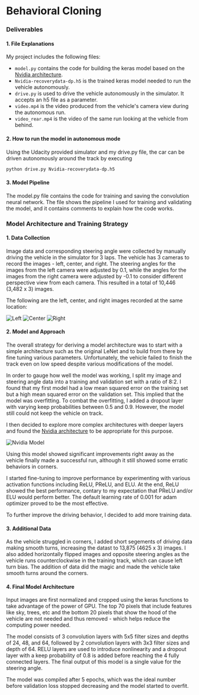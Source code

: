 # **Behavioral Cloning** 

[//]: # (Image References)

[image1]: https://cloud.githubusercontent.com/assets/10526591/24032112/b7a5090e-0b29-11e7-8d0a-d54419d4c278.jpg "Left"
[image2]: https://cloud.githubusercontent.com/assets/10526591/24032113/b7c63c14-0b29-11e7-878f-663096e30985.jpg "Center"
[image3]: https://cloud.githubusercontent.com/assets/10526591/24032111/b7843300-0b29-11e7-9b89-6f4da4eaf539.jpg "Right"
[image4]: https://cloud.githubusercontent.com/assets/10526591/24032254/5cad128e-0b2a-11e7-8e3f-07e8d2d298e7.png "Nvidia Model"
[image5]: https://cloud.githubusercontent.com/assets/10526591/24032546/f21630b6-0b2b-11e7-8380-f6a415427f35.jpg "Video Image"

### Deliverables

#### 1. File Explanations

My project includes the following files:
* `model.py` contains the code for building the keras model based on the [Nvidia architecture](https://devblogs.nvidia.com/parallelforall/deep-learning-self-driving-cars/). 
* `Nvidia-recoverydata-dp.h5` is the trained keras model needed to run the vehicle autonomously.
* `drive.py` is used to drive the vehicle autonomously in the simulator. It accepts an h5 file as a parameter.
* `video.mp4` is the video produced from the vehicle's camera view during the autonomous run.
* `video_rear.mp4` is the video of the same run looking at the vehicle from behind.

#### 2. How to run the model in autonomous mode
Using the Udacity provided simulator and my drive.py file, the car can be driven autonomously around the track by executing 
```sh
python drive.py Nvidia-recoverydata-dp.h5
```

#### 3. Model Pipeline

The model.py file contains the code for training and saving the convolution neural network. The file shows the pipeline I used for training and validating the model, and it contains comments to explain how the code works.

### Model Architecture and Training Strategy

#### 1. Data Collection
 
 Image data and corresponding steering angle were collected by manually driving the vehicle in the simulator for 3 laps. The vehicle has 3 cameras to record the images - left, center, and right. The steering angles for the images from the left camera were adjusted by 0.1, while the angles for the images from the right camera were adjusted by -0.1 to consider different perspective view from each camera. This resulted in a total of 10,446 (3,482 x 3) images. 

 The following are the left, center, and right images recorded at the same location:

![Left][image1]
![Center][image2]
![Right][image3]

#### 2. Model and Approach

The overall strategy for deriving a model architecture was to start with a simple architecture such as the original LeNet and to build from there by fine tuning various parameters. Unfortunately, the vehicle failed to finish the track even on low speed despite various modifications of the model.

In order to gauge how well the model was working, I split my image and steering angle data into a training and validation set with a ratio of 8:2. I found that my first model had a low mean squared error on the training set but a high mean squared error on the validation set. This implied that the model was overfitting. To combat the overfitting, I added a dropout layer with varying keep probabilities between 0.5 and 0.9. However, the model still could not keep the vehicle on track.

I then decided to explore more complex architectures with deeper layers and found the [Nvidia architecture](https://devblogs.nvidia.com/parallelforall/deep-learning-self-driving-cars/) to be appropriate for this purpose.

![Nvidia Model][image4]

Using this model showed significant improvements right away as the vehicle finally made a successful run, although it still showed some erratic behaviors in corners. 

I started fine-tuning to improve performance by experimenting with various activation functions including ReLU, PReLU, and ELU. At the end, ReLU showed the best performance, contary to my expectation that  PReLU and/or ELU would perform better. The default learning rate of 0.001 for adam optimizer proved to be the most effective.

To further improve the driving behavior, I decided to add more training data.

#### 3. Additional Data

As the vehicle struggled in corners, I added short segements of driving data making smooth turns, increasing the datast to 13,875 (4625 x 3) images.  I also added horizontally flipped images and opposite steering angles as the vehicle runs counterclockwise in the training track, which can cause left turn bias. The addition of data did the magic and made the vehicle take smooth turns around the corners.

#### 4. Final Model Architecture

Input images are first normalized and cropped using the keras functions to take advantage of the power of GPU. The top 70 pixels that include features like sky, trees, etc and the bottom 20 pixels that show the hood of the vehicle are not needed and thus removed - which helps reduce the computing power needed. 

The model consists of 3 convolution layers with 5x5 filter sizes and depths of 24, 48, and 64, followed by 2 convolution layers with 3x3 filter sizes and depth of 64. RELU layers are used to introduce nonlinearity and a dropout layer with a keep probability of 0.8 is added before reaching the 4 fully connected layers. The final output of this model is a single value for the steering angle.

The model was compiled after 5 epochs, which was the ideal number before validation loss stopped decreasing and the model started to overfit.